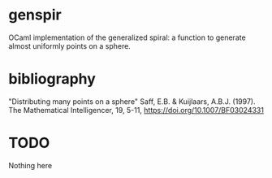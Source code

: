 genspir
=======

OCaml implementation of the generalized spiral:
a function to generate almost uniformly points on a sphere.

bibliography
============

"Distributing many points on a sphere"
Saff, E.B. & Kuijlaars, A.B.J. (1997).
The Mathematical Intelligencer, 19, 5-11,
https://doi.org/10.1007/BF03024331

TODO
====

Nothing here

